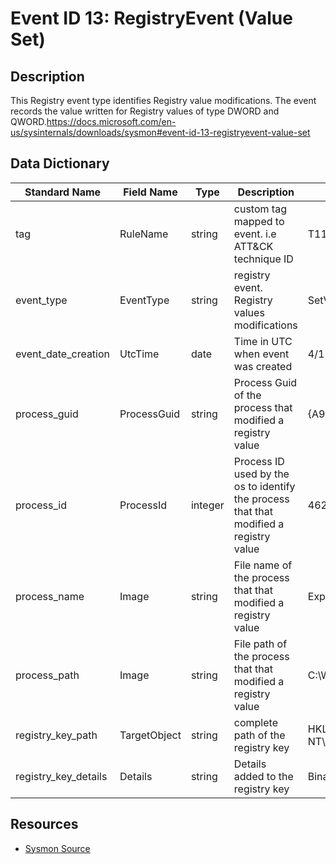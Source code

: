 # Event ID 13: RegistryEvent (Value Set)

## Description
This Registry event type identifies Registry value modifications. The event records the value written for Registry values of type DWORD and QWORD.https://docs.microsoft.com/en-us/sysinternals/downloads/sysmon#event-id-13-registryevent-value-set

## Data Dictionary
|Standard Name|Field Name|Type|Description|Sample Value|
|---|---|---|---|---|
|tag|RuleName|string|custom tag mapped to event. i.e ATT&CK technique ID|T1114|
|event_type|EventType|string|registry event. Registry values modifications|SetValue|
|event_date_creation|UtcTime|date|Time in UTC when event was created|4/11/18 6:04|
|process_guid|ProcessGuid|string|Process Guid of the process that modified a registry value|{A98268C1-95F9-5ACD-0000-001025861000}|
|process_id|ProcessId|integer|Process ID used by the os to identify the process that that modified a registry value|4624|
|process_name|Image|string|File name of the process that that modified a registry value|Explorer.EXE|
|process_path|Image|string|File path of the process that that modified a registry value|C:\WINDOWS\Explorer.EXE|
|registry_key_path|TargetObject|string|complete path of the registry key|HKLM\SOFTWARE\Microsoft\Windows NT\CurrentVersion\Notifications\Data\418A073AA3BC3475|
|registry_key_details|Details|string|Details added to the registry key|Binary Data|

## Resources
* [Sysmon Source](https://docs.microsoft.com/en-us/sysinternals/downloads/sysmon#event-id-13-registryevent-value-set)
